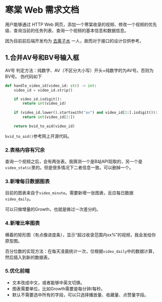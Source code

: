 # 寒棠 Web 需求文档

用户能够通过 HTTP Web 网页，添加一个寒棠收录的视频、修改一个视频的优先级、查询当前的任务列表、查询一个视频的基本信息和数据信息。

因为目前前后端开发均为 [去离子水](https://github.com/icedata-top/hantang-add/commits?author=Ovler-Young) 一人，故而对于接口的设计仅供参考。

## 1.合并AV号和BV号输入框 

AV号 判定方法：纯数字、AV（不区分大小写）开头+纯数字的为AV号。否则为BV号。
伪代码如下
```py
def handle_video_id(video_id: str) -> int:
    video_id = video_id.strip()

    if video_id.isdigit():
        return int(video_id)
    
    if (video_id.lower().startswith("av") and video_id[2:].isdigit()):
        return int(video_id[2:])
    
    return bvid_to_aid(video_id)
```

`bvid_to_aid()`参考网上开源代码。

### 2.表格内容有冗余

查询一个视频之后，会有两张表。我猜测一个是B站API现取的，另一个是`video_static`里的。但是很多情况下二者信息一致。可以删掉一个。

### 3.新增每日数据图表

目前的图表来自于`video_minute`。需要新增一张图表，反应每日数据`video_daily`。

可以只做增量的Growth，也就是做过一次差分的。

### 4.新增比率图表

横着的矩形图（有点像进度条），显示“超过收录范围内xx%”的视频，我会发给你原型图。

百分位数的实现方法：在每天凌晨统计一次，仅根据`video_daily`中的数据计算，然后插入到新的数据表。

### 5.优化前端

* 文本改成中文，或者能够中英文切换。
* 图表需要单位，比如Growth需要是每分钟/每秒。
* 默认不需要选中所有的字段，可以只选择播放量、收藏量、点赞量字段。

